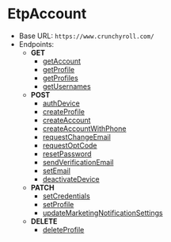 EtpAccount
===========
* Base URL: `https://www.crunchyroll.com/`
* Endpoints: 
    * **GET**
        * [getAccount](./GET/getAccount.md)
        * [getProfile](./GET/getProfile.md)
        * [getProfiles](./GET/getProfiles.md)
        * [getUsernames](./GET/getUsernames.md)
    * **POST**
        * [authDevice](./POST/authDevice.md)
        * [createProfile](./POST/createProfile.md)
        * [createAccount](./POST/createAccount.md)
        * [createAccountWithPhone](./POST/createAccountWithPhone.md)
        * [requestChangeEmail](./POST/requestChangeEmail.md)
        * [requestOptCode](./POST/requestOptCode.md)
        * [resetPassword](./POST/resetPassword.md)
        * [sendVerificationEmail](./POST/sendVerificationEmail.md)
        * [setEmail](./POST/setEmail.md)
        * [deactivateDevice](./POST/deactivateDevice.md)
    * **PATCH**
        * [setCredentials](./PATCH/setCredentials.md)
        * [setProfile](./PATCH/setProfile.md)
        * [updateMarketingNotificationSettings](./PATCH/updateMarketingNotificationSettings.md)
   * **DELETE**
        * [deleteProfile](./DELETE/deleteProfile.md)
